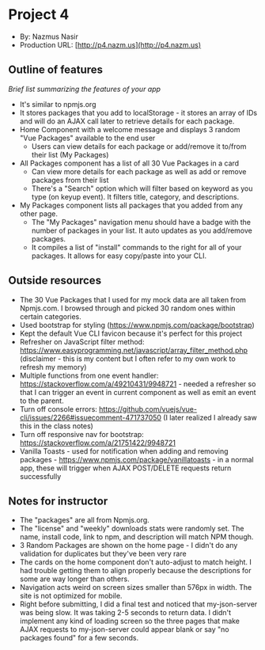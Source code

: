 # Project 4
+ By: Nazmus Nasir
+ Production URL: [http://p4.nazm.us](http://p4.nazm.us)


## Outline of features
*Brief list summarizing the features of your app*
* It's similar to npmjs.org
* It stores packages that you add to localStorage - it stores an array of IDs and will do an AJAX call later to retrieve details for each package.
* Home Component with a welcome message and displays 3 random "Vue Packages" available to the end user
  * Users can view details for each package or add/remove it to/from their list (My Packages)
* All Packages component has a list of all 30 Vue Packages in a card
  * Can view more details for each package as well as add or remove packages from their list
  * There's a "Search" option which will filter based on keyword as you type (on keyup event). It filters title, category, and descriptions.
* My Packages component lists all packages that you added from any other page.
  * The "My Packages" navigation menu should have a badge with the number of packages in your list. It auto updates as you add/remove packages.
  * It compiles a list of "install" commands to the right for all of your packages. It allows for easy copy/paste into your CLI.


## Outside resources
- The 30 Vue Packages that I used for my mock data are all taken from Npmjs.com. I browsed through and picked 30 random ones within certain categories.
- Used bootstrap for styling (https://www.npmjs.com/package/bootstrap)
- Kept the default Vue CLI favicon because it's perfect for this project
- Refresher on JavaScript filter method: https://www.easyprogramming.net/javascript/array_filter_method.php (disclaimer - this is my content but I often refer to my own work to refresh my memory)
- Multiple functions from one event handler: https://stackoverflow.com/a/49210431/9948721 - needed a refresher so that I can trigger an event in current component as well as emit an event to the parent.
- Turn off console errors: https://github.com/vuejs/vue-cli/issues/2266#issuecomment-471737050 (I later realized I already saw this in the class notes)
- Turn off responsive nav for bootstrap: https://stackoverflow.com/a/21751422/9948721
- Vanilla Toasts - used for notification when adding and removing packages - https://www.npmjs.com/package/vanillatoasts - in a normal app, these will trigger when AJAX POST/DELETE requests return successfully


## Notes for instructor
- The "packages" are all from Npmjs.org.
- The "license" and "weekly" downloads stats were randomly set. The name, install code, link to npm, and description will match NPM though.
- 3 Random Packages are shown on the home page - I didn't do any validation for duplicates but they've been very rare
- The cards on the home component don't auto-adjust to match height. I had trouble getting them to align properly because the descriptions for some are way longer than others.
- Navigation acts weird on screen sizes smaller than 576px in width. The site is not optimized for mobile.
- Right before submitting, I did a final test and noticed that my-json-server was being slow. It was taking 2-5 seconds to return data. I didn't implement any kind of loading screen so the
three pages that make AJAX requests to my-json-server could appear blank or say "no packages found" for a few seconds.